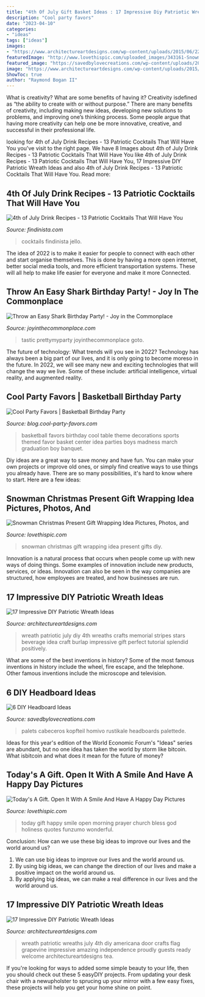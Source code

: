 ```yaml
---
title: "4th Of July Gift Basket Ideas : 17 Impressive Diy Patriotic Wreath Ideas"
description: "Cool party favors"
date: "2023-04-10"
categories:
- "ideas"
tags: ["ideas"]
images:
- "https://www.architectureartdesigns.com/wp-content/uploads/2015/06/223-630x882.jpg"
featuredImage: "http://www.lovethispic.com/uploaded_images/343161-Snowman-Christmas-Present-Gift-Wrapping-Idea.jpg"
featured_image: "https://savedbylovecreations.com/wp-content/uploads/2011/08/pallet.jpg"
image: "https://www.architectureartdesigns.com/wp-content/uploads/2015/06/1222-630x791.jpg"
ShowToc: true
author: "Raymond Bogan II"
---
```



What is creativity? What are some benefits of having it?
Creativity isdefined as “the ability to create with or without purpose.” There are many benefits of creativity, including making new ideas, developing new solutions to problems, and improving one’s thinking process. Some people argue that having more creativity can help one be more innovative, creative, and successful in their professional life.

	

		
looking for 4th of July Drink Recipes - 13 Patriotic Cocktails That Will Have You you've visit to the right page. We have 8 Images about 4th of July Drink Recipes - 13 Patriotic Cocktails That Will Have You like 4th of July Drink Recipes - 13 Patriotic Cocktails That Will Have You, 17 Impressive DIY Patriotic Wreath Ideas and also 4th of July Drink Recipes - 13 Patriotic Cocktails That Will Have You. Read more:
		
    
## 4th Of July Drink Recipes - 13 Patriotic Cocktails That Will Have You

<img loading=lazy src="https://www.findinista.com/wp-content/uploads/2018/06/4th-of-July-Cocktails-683x1024.jpg" onerror="this.onerror=null;this.src='https://tse1.mm.bing.net/th?id=OIP.x58V4SRiyXSsKv-dxZ8L9wHaLG&amp;pid=15.1';" alt="4th of July Drink Recipes - 13 Patriotic Cocktails That Will Have You">

_Source: findinista.com_

>cocktails findinista jello. 

	

The idea of 2022 is to make it easier for people to connect with each other and start organise themselves. This is done by having a more open internet, better social media tools, and more efficient transportation systems. These will all help to make life easier for everyone and make it more Connected.

    
## Throw An Easy Shark Birthday Party! - Joy In The Commonplace

<img loading=lazy src="https://www.joyinthecommonplace.com/wp-content/uploads/2020/05/Shark-Party-side-view.jpg" onerror="this.onerror=null;this.src='https://tse3.mm.bing.net/th?id=OIP.oP6nCDK2vRz4ZfQy0jOiegHaLH&amp;pid=15.1';" alt="Throw an Easy Shark Birthday Party! - Joy in the Commonplace">

_Source: joyinthecommonplace.com_

>tastic prettymyparty joyinthecommonplace goto. 

	

The future of technology: What trends will you see in 2022?
Technology has always been a big part of our lives, and it is only going to become moreso in the future. In 2022, we will see many new and exciting technologies that will change the way we live. Some of these include: artificial intelligence, virtual reality, and augmented reality.

    
## Cool Party Favors | Basketball Birthday Party

<img loading=lazy src="http://blog.cool-party-favors.com/wp-content/uploads/2012/09/Basketball-Favors-739x1024.jpg" onerror="this.onerror=null;this.src='https://tse1.mm.bing.net/th?id=OIP.dgGt56amOblsK2ME3TWaKQHaKQ&amp;pid=15.1';" alt="Cool Party Favors | Basketball Birthday Party">

_Source: blog.cool-party-favors.com_

>basketball favors birthday cool table theme decorations sports themed favor basket center idea parties boys madness march graduation boy banquet. 

	

Diy ideas are a great way to save money and have fun. You can make your own projects or improve old ones, or simply find creative ways to use things you already have. There are so many possibilities, it's hard to know where to start. Here are a few ideas:

    
## Snowman Christmas Present Gift Wrapping Idea Pictures, Photos, And

<img loading=lazy src="http://www.lovethispic.com/uploaded_images/343161-Snowman-Christmas-Present-Gift-Wrapping-Idea.jpg" onerror="this.onerror=null;this.src='https://tse3.mm.bing.net/th?id=OIP.GysY8ZRpcCtuQ5U920lKRgHaMR&amp;pid=15.1';" alt="Snowman Christmas Present Gift Wrapping Idea Pictures, Photos, and">

_Source: lovethispic.com_

>snowman christmas gift wrapping idea present gifts diy. 

	

Innovation is a natural process that occurs when people come up with new ways of doing things. Some examples of innovation include new products, services, or ideas. Innovation can also be seen in the way companies are structured, how employees are treated, and how businesses are run.

    
## 17 Impressive DIY Patriotic Wreath Ideas

<img loading=lazy src="https://www.architectureartdesigns.com/wp-content/uploads/2015/06/223-630x882.jpg" onerror="this.onerror=null;this.src='https://tse1.mm.bing.net/th?id=OIP.t_mQ3qzgBIdzP7A_enkflQHaKX&amp;pid=15.1';" alt="17 Impressive DIY Patriotic Wreath Ideas">

_Source: architectureartdesigns.com_

>wreath patriotic july diy 4th wreaths crafts memorial stripes stars beverage idea craft burlap impressive gift perfect tutorial splendid positively. 

	

What are some of the best inventions in history?
Some of the most famous inventions in history include the wheel, fire escape, and the telephone. Other famous inventions include the microscope and television.

    
## 6 DIY Headboard Ideas

<img loading=lazy src="https://savedbylovecreations.com/wp-content/uploads/2011/08/pallet.jpg" onerror="this.onerror=null;this.src='https://tse3.mm.bing.net/th?id=OIP.QfFWxZUHxjJk-U1sq5CuUwHaLG&amp;pid=15.1';" alt="6 DIY Headboard Ideas">

_Source: savedbylovecreations.com_

>palets cabeceros kopfteil homivo rustikale headboards palettede. 

	

Ideas for this year's edition of the World Economic Forum's "Ideas" series are abundant, but no one idea has taken the world by storm like bitcoin. What isbitcoin and what does it mean for the future of money? 

    
## Today&#039;s A Gift. Open It With A Smile And Have A Happy Day Pictures

<img loading=lazy src="http://www.lovethispic.com/uploaded_images/355201-Today-s-A-Gift.-Open-It-With-A-Smile-And-Have-A-Happy-Day.jpg" onerror="this.onerror=null;this.src='https://tse2.mm.bing.net/th?id=OIP.R9nL9IC51t4ptfLjie03ugHaJ4&amp;pid=15.1';" alt="Today&#039;s A Gift. Open It With A Smile And Have A Happy Day Pictures">

_Source: lovethispic.com_

>today gift happy smile open morning prayer church bless god holiness quotes funzumo wonderful. 

	

Conclusion: How can we use these big ideas to improve our lives and the world around us?
1. We can use big ideas to improve our lives and the world around us. 
2. By using big ideas, we can change the direction of our lives and make a positive impact on the world around us. 
3. By applying big ideas, we can make a real difference in our lives and the world around us.

    
## 17 Impressive DIY Patriotic Wreath Ideas

<img loading=lazy src="https://www.architectureartdesigns.com/wp-content/uploads/2015/06/1222-630x791.jpg" onerror="this.onerror=null;this.src='https://tse1.mm.bing.net/th?id=OIP.97l7F2TqREJvamN36PXzIgHaJT&amp;pid=15.1';" alt="17 Impressive DIY Patriotic Wreath Ideas">

_Source: architectureartdesigns.com_

>wreath patriotic wreaths july 4th diy americana door crafts flag grapevine impressive amazing independence proudly guests ready welcome architectureartdesigns tea. 

	

If you're looking for ways to added some simple beauty to your life, then you should check out these 5 easyDIY projects. From updating your desk chair with a newupholster to sprucing up your mirror with a few easy fixes, these projects will help you get your home shine on point.

